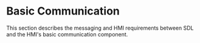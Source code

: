 # Basic Communication
This section describes the messaging and HMI requirements between SDL and the HMI's basic communication component.
